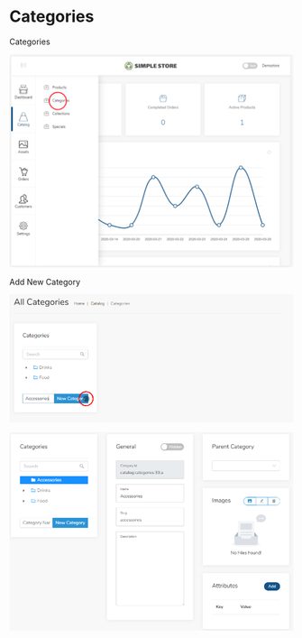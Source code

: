 # Categories



Categories 

![](../.gitbook/assets/image%20%288%29.png)

Add New Category

![](../.gitbook/assets/image%20%2813%29.png)



![](../.gitbook/assets/image%20%282%29.png)



